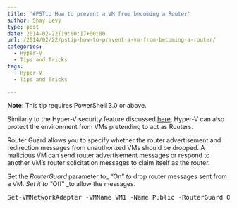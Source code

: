 ```yaml
---
title: '#PSTip How to prevent a VM from becoming a Router'
author: Shay Levy
type: post
date: 2014-02-22T19:00:17+00:00
url: /2014/02/22/pstip-how-to-prevent-a-vm-from-becoming-a-router/
categories:
  - Hyper-V
  - Tips and Tricks
tags:  
  - Hyper-V
  - Tips and Tricks

---
```

**Note**: This tip requires PowerShell 3.0 or above.

Similarly to the Hyper-V security feature discussed [here][1], Hyper-V can also protect the environment from VMs pretending to act as Routers.

Router Guard allows you to specify whether the router advertisement and redirection messages from unauthorized VMs should be dropped. A malicious VM can send router advertisement messages or respond to another VM’s router solicitation messages to claim itself as the router.

Set the _RouterGuard_ parameter to_ &#8220;On&#8221; _to_ drop router messages sent from a VM. _Set it to_ &#8220;Off&#8221; _to allow the messages.

<pre class="brush: powershell; title: ; notranslate" title="">Set-VMNetworkAdapter -VMName VM1 -Name Public -RouterGuard On
</pre>

[1]: /2014/02/21/pstip-how-to-prevent-rouge-dhcp-servers-in-hyper-v/ "#PSTip How to prevent rogue DHCP servers in Hyper-V"